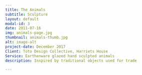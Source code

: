 ```yaml
---
title: The Animals
subtitle: Sculpture
layout: default
modal-id: 3
date: 2011-07-16
img: animals-page.jpg
thumbnail: animals-thumb.jpg
alt: image-alt
project-date: December 2017
Client: Toto Design Collective, Harriets House
Service: Earthenware glazed hand sculpted animals
description: Inspired by traditional objects used for trade

---
```

